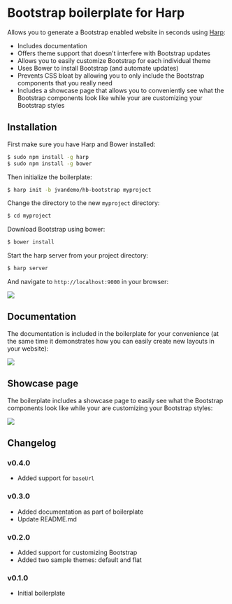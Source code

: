 # Bootstrap boilerplate for Harp

Allows you to generate a Bootstrap enabled website in seconds using [Harp](http://harpjs.com):

- Includes documentation
- Offers theme support that doesn't interfere with Bootstrap updates
- Allows you to easily customize Bootstrap for each individual theme
- Uses Bower to install Bootstrap (and automate updates)
- Prevents CSS bloat by allowing you to only include the Bootstrap components that you really need
- Includes a showcase page that allows you to conveniently see what the Bootstrap components look like while your are customizing your Bootstrap styles

## Installation

First make sure you have Harp and Bower installed:

```sh
$ sudo npm install -g harp
$ sudo npm install -g bower
```

Then initialize the boilerplate:

```sh
$ harp init -b jvandemo/hb-bootstrap myproject
```

Change the directory to the new `myproject` directory:

```sh
$ cd myproject
```

Download Bootstrap using bower:

```sh
$ bower install
```

Start the harp server from your project directory:

```sh
$ harp server
```

And navigate to `http://localhost:9000` in your browser:

![](http://i.imgur.com/n9bcerv.png)

## Documentation

The documentation is included in the boilerplate for your convenience (at the same time it demonstrates how you can easily create new layouts in your website):

![](http://i.imgur.com/mJTLMQz.png)

## Showcase page

The boilerplate includes a showcase page to easily see what the Bootstrap components look like while your are customizing your Bootstrap styles:

![](http://i.imgur.com/g43CZge.png)

## Changelog

### v0.4.0

- Added support for `baseUrl`

### v0.3.0

- Added documentation as part of boilerplate
- Update README.md

### v0.2.0

- Added support for customizing Bootstrap
- Added two sample themes: default and flat

### v0.1.0

- Initial boilerplate

